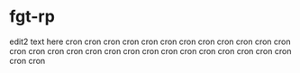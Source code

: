 # fgt-rp
edit2
text here
cron
cron
cron
cron
cron
cron
cron
cron
cron
cron
cron
cron
cron
cron
cron
cron
cron
cron
cron
cron
cron
cron
cron
cron
cron
cron
cron
cron
cron
